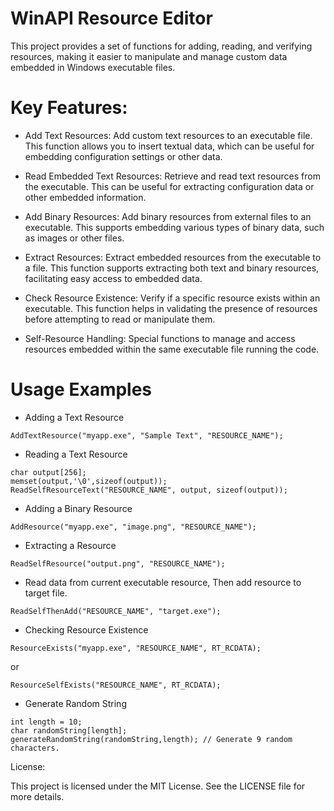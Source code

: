 # WinAPI Resource Editor
 This project provides a set of functions for adding, reading, and verifying resources, making it easier to manipulate and manage custom data embedded in Windows executable files.

# Key Features:
- Add Text Resources: Add custom text resources to an executable file. This function allows you to insert textual data, which can be useful for embedding configuration settings or other data.

- Read Embedded Text Resources: Retrieve and read text resources from the executable. This can be useful for extracting configuration data or other embedded information.

- Add Binary Resources: Add binary resources from external files to an executable. This supports embedding various types of binary data, such as images or other files.

- Extract Resources: Extract embedded resources from the executable to a file. This function supports extracting both text and binary resources, facilitating easy access to embedded data.

- Check Resource Existence: Verify if a specific resource exists within an executable. This function helps in validating the presence of resources before attempting to read or manipulate them.

- Self-Resource Handling: Special functions to manage and access resources embedded within the same executable file running the code.


# Usage Examples

- Adding a Text Resource
```
AddTextResource("myapp.exe", "Sample Text", "RESOURCE_NAME");
```

- Reading a Text Resource
```
char output[256];
memset(output,'\0',sizeof(output));
ReadSelfResourceText("RESOURCE_NAME", output, sizeof(output));
```

- Adding a Binary Resource
```
AddResource("myapp.exe", "image.png", "RESOURCE_NAME");
```

- Extracting a Resource
```
ReadSelfResource("output.png", "RESOURCE_NAME");
```

- Read data from current executable resource, Then add resource to target file.
```
ReadSelfThenAdd("RESOURCE_NAME", "target.exe");
```

- Checking Resource Existence
```
ResourceExists("myapp.exe", "RESOURCE_NAME", RT_RCDATA);
```
or
```
ResourceSelfExists("RESOURCE_NAME", RT_RCDATA);
```

- Generate Random String
```
int length = 10;
char randomString[length]; 
generateRandomString(randomString,length); // Generate 9 random characters.
```

License:

This project is licensed under the MIT License. See the LICENSE file for more details.
